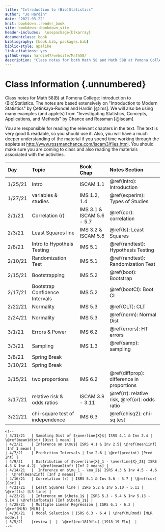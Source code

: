 ```yaml
---
title: "Introduction to (Bio)Statistics"
author: "Jo Hardin"
date: "2021-03-22"
knit: bookdown::render_book
site: bookdown::bookdown_site
header-includes:  \usepackage{blkarray}
documentclass: book
bibliography: [book.bib, packages.bib]
biblio-style: apalike
link-citations: yes
github-repo: hardin47/website/Math58/
description: "Class notes for both Math 58 and Math 58B at Pomona College: Introduction to Statistics and Introduction to Biostatistics.  The notes are based extensively on Introduction to Modern Statistics by Çetinkaya-Rundel and Hardin Investigating Statistical Concepts, Applications, and Methods by Chance and Rossman."
---
```


# Class Information {.unnumbered}

Class notes for Math 58(B) at Pomona College: Introduction to (Bio)Statistics. The notes are based extensively on "Introduction to Modern Statistics" by Çetinkaya-Rundel and Hardin [@ims]. We will also be using many examples (and applets) from "Investigating Statistics, Concepts, Applications, and Methods" by Chance and Rossman [@iscam].

You are responsible for reading the relevant chapters in the text. The text is very good & readable, so you should use it. Also, you will have a much deeper understanding of the material if you spend time working through the applets at <http://www.rossmanchance.com/iscam3/files.html>. You should make sure you are coming to class and also reading the materials associated with the activities.









| Day     | Topic                           | Book Chap                 | Notes Section                                   |
|:--------|:--------------------------------|:--------------------------|:------------------------------------------------|
| 1/25/21 | Intro                           | ISCAM 1.1                 | \@ref(intro): Introduction                      |
| 1/27/21 | variables & studies             | IMS 1.2, 1.4              | \@ref(experim): Types of Studies                |
| 2/1/21  | Correlation (r)                 | IMS 3.1 & ISCAM 5.6 - 5.7 | \@ref(cor): correlation                         |
| 2/3/21  | Least Squares line              | IMS 3.2 & ISCAM 5.8       | \@ref(ls): Least Squares                        |
| 2/8/21  | Intro to Hypotheis Testing      | IMS 5.1                   | \@ref(randtest): Hypothesis Testing             |
| 2/10/21 | Randomization Test              | IMS 5.1                   | \@ref(randtest): Randomization Test             |
| 2/15/21 | Bootstrapping                   | IMS 5.2                   | \@ref(boot): Bootstrap                          |
| 2/17/21 | Bootstrap Confidence Intervals  | IMS 5.2                   | \@ref(bootCI): Boot CI                          |
| 2/22/21 | Normality                       | IMS 5.3                   | \@ref(CLT): CLT                                 |
| 2/24/21 | Normality                       | IMS 5.3                   | \@ref(norm): Normal Dist                        |
| 3/1/21  | Errors & Power                  | IMS 6.2                   | \@ref(errors): HT errors                        |
| 3/3/21  | Sampling                        | IMS 1.3                   | \@ref(samp): sampling                           |
| 3/8/21  | Spring Break                    |                           |                                                 |
| 3/10/21 | Spring Break                    |                           |                                                 |
| 3/15/21 | two proportions                 | IMS 6.2                   | \@ref(diffprop): difference in proportions      |
| 3/17/21 | relative risk & odds ratios     | ISCAM 3.9 - 3.11          | \@ref(rr): relative risk, \@ref(or): odds ratio |
| 3/22/21 | chi-square test of independence | IMS 6.3                   | \@ref(chisq2): chi-sq test                      |

```{=html}
<!--
| 3/31/21   | Sampling Dist of $\overline{X}$| ISRS 4.1 & Inv 2.4 |   \@ref(mean1dist) [Dist 1 mean] |
| 4/2/21    | Inference on $\mu$| ISRS 4.1 & Inv 2.5| \@ref(mean1inf) [Inf 1 mean] |
| 4/7/21    | Prediction Intervals | Inv 2.6 | \@ref(predint) [Pred Int] |
| 4/9/21    | Distribution of $\overline{X}_1 - \overline{X}_2$| ISRS 4.3 & Inv 4.2|  \@ref(mean2inf) [Inf 2 means] |
| 4/14/21   |  Inference on $\mu_1 - \mu_2$| ISRS 4.3 & Inv 4.5 - 4.6 |  \@ref(mean2inf) [Inf 2 means]  |
| 4/16/21   | Correlation (r) | ISRS 5.1 & Inv 5.6 - 5.7 | \@ref(cor) [Cor] |
| 4/21/21   | Least Squares line | ISRS 5.2 & Inv 5.10 - 5.11 | \@ref(ls) [LS line] |
| 4/23/21   | Inference on $\beta_1$ | ISRS 5.3 - 5.4 & Inv 5.13 - 5.14 | \@ref(infbeta1) [Inf $\beta_1$] |
| 4/28/21   | Multiple Linear Regression | ISRS 6.1 - 6.2 |  \@ref(MLR) [MLR] |
| 4/30/21   | Model Selection | ISRS 6.3 - 6.4 | \@ref(MLRmod) [MLR model] |
| 5/5/21    |review |  |  \@ref(ex:1819flu) [1918-19 Flu]  |
-->
```
